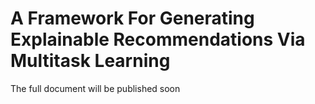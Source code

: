 # A Framework For Generating Explainable Recommendations Via Multitask Learning


The full document will be published soon

